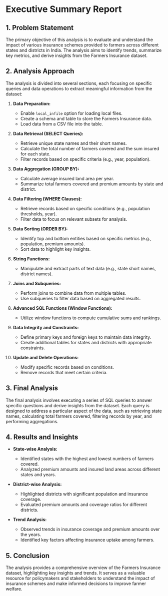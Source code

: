 # Executive Summary Report

## 1. Problem Statement

The primary objective of this analysis is to evaluate and understand the impact of various insurance schemes provided to farmers across different states and districts in India. The analysis aims to identify trends, summarize key metrics, and derive insights from the Farmers Insurance dataset.

## 2. Analysis Approach

The analysis is divided into several sections, each focusing on specific queries and data operations to extract meaningful information from the dataset:

1. **Data Preparation:**

   - Enable `local_infile` option for loading local files.
   - Create a schema and table to store the Farmers Insurance data.
   - Load data from a CSV file into the table.

2. **Data Retrieval (SELECT Queries):**

   - Retrieve unique state names and their short names.
   - Calculate the total number of farmers covered and the sum insured for each state.
   - Filter records based on specific criteria (e.g., year, population).

3. **Data Aggregation (GROUP BY):**

   - Calculate average insured land area per year.
   - Summarize total farmers covered and premium amounts by state and district.

4. **Data Filtering (WHERE Clauses):**

   - Retrieve records based on specific conditions (e.g., population thresholds, year).
   - Filter data to focus on relevant subsets for analysis.

5. **Data Sorting (ORDER BY):**

   - Identify top and bottom entities based on specific metrics (e.g., population, premium amounts).
   - Sort data to highlight key insights.

6. **String Functions:**

   - Manipulate and extract parts of text data (e.g., state short names, district names).

7. **Joins and Subqueries:**

   - Perform joins to combine data from multiple tables.
   - Use subqueries to filter data based on aggregated results.

8. **Advanced SQL Functions (Window Functions):**

   - Utilize window functions to compute cumulative sums and rankings.

9. **Data Integrity and Constraints:**

   - Define primary keys and foreign keys to maintain data integrity.
   - Create additional tables for states and districts with appropriate constraints.

10. **Update and Delete Operations:**
    - Modify specific records based on conditions.
    - Remove records that meet certain criteria.

## 3. Final Analysis

The final analysis involves executing a series of SQL queries to answer specific questions and derive insights from the dataset. Each query is designed to address a particular aspect of the data, such as retrieving state names, calculating total farmers covered, filtering records by year, and performing aggregations.

## 4. Results and Insights

- **State-wise Analysis:**

  - Identified states with the highest and lowest numbers of farmers covered.
  - Analyzed premium amounts and insured land areas across different states and years.

- **District-wise Analysis:**

  - Highlighted districts with significant population and insurance coverage.
  - Evaluated premium amounts and coverage ratios for different districts.

- **Trend Analysis:**
  - Observed trends in insurance coverage and premium amounts over the years.
  - Identified key factors affecting insurance uptake among farmers.

## 5. Conclusion

The analysis provides a comprehensive overview of the Farmers Insurance dataset, highlighting key insights and trends. It serves as a valuable resource for policymakers and stakeholders to understand the impact of insurance schemes and make informed decisions to improve farmer welfare.
